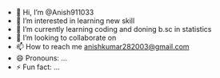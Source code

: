 - 👋 Hi, I’m @Anish911033
- 👀 I’m interested in learning new skill 
- 🌱 I’m currently learning coding and doning b.sc in statistics 
- 💞️ I’m looking to collaborate on 
- 📫 How to reach me anishkumar282003@gmail.com
- 😄 Pronouns: ...
- ⚡ Fun fact: ...

<!---
Anish911033/Anish911033 is a ✨ special ✨ repository because its `README.md` (this file) appears on your GitHub profile.
You can click the Preview link to take a look at your changes.
--->
